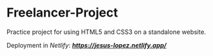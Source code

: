# Freelancer-Project
 Practice project for using HTML5 and CSS3 on a standalone website.
 
 
 Deployment in *Netlify*: ***https://jesus-lopez.netlify.app/***
